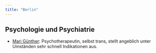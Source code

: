 ```yaml
---
title: "Berlin"
---
```

## Psychologie und Psychiatrie
- [Mari Günther](http://mari-guenther.de): Psychotherapeutin, selbst trans, stellt angeblich unter Umständen sehr schnell Indikationen aus.
